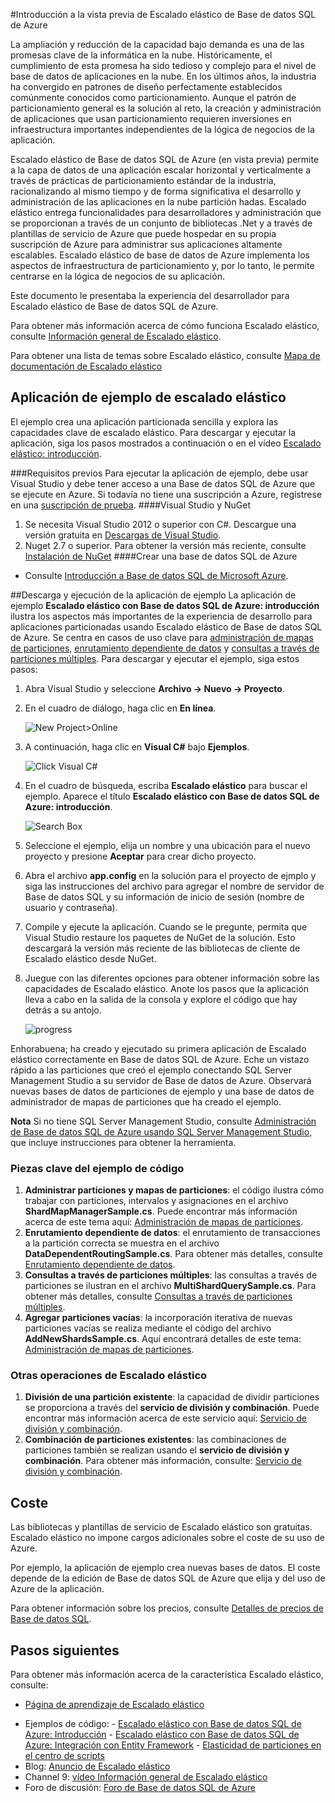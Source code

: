 ﻿<properties title="Get Started with  Azure SQL Database Elastic Scale" pageTitle="Introducción al Escalado elástico de Base de datos SQL de Azure" description="Explicación básica de la característica Escalado elástico de Base de datos SQL de Azure, incluida una aplicación de ejemplo de fácil ejecución." metaKeywords="sharding scaling, Azure SQL DB sharding, elastic scale" services="sql-database" documentationCenter="" manager="jhubbard" authors="sidneyh@microsoft.com"/>

<tags ms.service="sql-database" ms.workload="sql-database" ms.tgt_pltfrm="na" ms.devlang="na" ms.topic="article" ms.date="10/02/2014" ms.author="sidneyh" />

#Introducción a la vista previa de Escalado elástico de Base de datos SQL de Azure

La ampliación y reducción de la capacidad bajo demanda es una de las promesas clave de la informática en la nube. Históricamente, el cumplimiento de esta promesa ha sido tedioso y complejo para el nivel de base de datos de aplicaciones en la nube. En los últimos años, la industria ha convergido en patrones de diseño perfectamente establecidos comúnmente conocidos como particionamiento. Aunque el patrón de particionamiento general es la solución al reto, la creación y administración de aplicaciones que usan particionamiento requieren inversiones en infraestructura importantes independientes de la lógica de negocios de la aplicación. 

Escalado elástico de Base de datos SQL de Azure (en vista previa) permite a la capa de datos de una aplicación escalar horizontal y verticalmente a través de prácticas de particionamiento estándar de la industria, racionalizando al mismo tiempo y de forma significativa el desarrollo y administración de las aplicaciones en la nube partición hadas. Escalado elástico entrega funcionalidades para desarrolladores y administración que se proporcionan a través de un conjunto de bibliotecas .Net y a través de plantillas de servicio de Azure que puede hospedar en su propia suscripción de Azure para administrar sus aplicaciones altamente escalables. Escalado elástico de base de datos de Azure implementa los aspectos de infraestructura de particionamiento y, por lo tanto, le permite centrarse en la lógica de negocios de su aplicación. 

Este documento le presentaba la experiencia del desarrollador para Escalado elástico de Base de datos SQL de Azure. 

Para obtener más información acerca de cómo funciona Escalado elástico, consulte [Información general de Escalado elástico](http://go.microsoft.com/?linkid=9862592).

Para obtener una lista de temas sobre Escalado elástico, consulte [Mapa de documentación de Escalado elástico](./sql-database-elastic-scale-documentation-map.md)

## Aplicación de ejemplo de escalado elástico

El ejemplo crea una aplicación particionada sencilla y explora las capacidades clave de escalado elástico. Para descargar y ejecutar la aplicación, siga los pasos mostrados a continuación o en el vídeo [Escalado elástico: introducción](http://go.microsoft.com/?linkid=9862983). 

###Requisitos previos
Para ejecutar la aplicación de ejemplo, debe usar Visual Studio y debe tener acceso a una Base de datos SQL de Azure que se ejecute en Azure. Si todavía no tiene una suscripción a Azure, regístrese en una [suscripción de prueba](http://azure.microsoft.com/en-us/pricing/free-trial/).
####Visual Studio y NuGet

1. Se necesita Visual Studio 2012 o superior con C#. Descargue una versión gratuita en [Descargas de Visual Studio](http://www.visualstudio.com/en-us/downloads/download-visual-studio-vs.aspx).
2. Nuget 2.7 o superior. Para obtener la versión más reciente, consulte [Instalación de NuGet](http://docs.nuget.org/docs/start-here/installing-nuget)
####Crear una base de datos SQL de Azure

* Consulte [Introducción a Base de datos SQL de Microsoft Azure](http://azure.microsoft.com/en-us/documentation/articles/sql-database-get-started/).

##Descarga y ejecución de la aplicación de ejemplo
La aplicación de ejemplo **Escalado elástico con Base de datos SQL de Azure: introducción** ilustra los aspectos más importantes de la experiencia de desarrollo para aplicaciones particionadas usando Escalado elástico de Base de datos SQL de Azure. Se centra en casos de uso clave para [administración de mapas de particiones](http://go.microsoft.com/?linkid=9862595), [enrutamiento dependiente de datos](http://go.microsoft.com/?linkid=9862596) y [consultas a través de particiones múltiples](http://go.microsoft.com/?linkid=9862597). Para descargar y ejecutar el ejemplo, siga estos pasos: 

1. Abra Visual Studio y seleccione **Archivo -> Nuevo -> Proyecto**.
2. En el cuadro de diálogo, haga clic en **En línea**.

    ![New Project>Online][2]
3. A continuación, haga clic en **Visual C#** bajo **Ejemplos**.

    ![Click Visual C#][3]
4. En el cuadro de búsqueda, escriba **Escalado elástico** para buscar el ejemplo. Aparece el título **Escalado elástico con Base de datos SQL de Azure: introducción**.

    ![Search Box][1]
 
5. Seleccione el ejemplo, elija un nombre y una ubicación para el nuevo proyecto y presione **Aceptar** para crear dicho proyecto.
6. Abra el archivo **app.config** en la solución para el proyecto de ejmplo y siga las instrucciones del archivo para agregar el nombre de servidor de Base de datos SQL y su información de inicio de sesión (nombre de usuario y contraseña).
7. Compile y ejecute la aplicación. Cuando se le pregunte, permita que Visual Studio restaure los paquetes de NuGet de la solución. Esto descargará la versión más reciente de las bibliotecas de cliente de Escalado elástico desde NuGet.
8. Juegue con las diferentes opciones para obtener información sobre las capacidades de Escalado elástico. Anote los pasos que la aplicación lleva a cabo en la salida de la consola y explore el código que hay detrás a su antojo.

    ![progress][4]

Enhorabuena; ha creado y ejecutado su primera aplicación de Escalado elástico correctamente en Base de datos SQL de Azure. Eche un vistazo rápido a las particiones que creó el ejemplo conectando SQL Server Management Studio a su servidor de Base de datos de Azure. Observará nuevas bases de datos de particiones de ejemplo y una base de datos de administrador de mapas de particiones que ha creado el ejemplo.

**Nota** Si no tiene SQL Server Management Studio, consulte [Administración de Base de datos SQL de Azure usando SQL Server Management Studio](http://azure.microsoft.com/en-us/documentation/articles/sql-database-manage-azure-ssms/), que incluye instrucciones para obtener la herramienta.  

### Piezas clave del ejemplo de código

1. **Administrar particiones y mapas de particiones**: el código ilustra cómo trabajar con particiones, intervalos y asignaciones en el archivo **ShardMapManagerSample.cs**. Puede encontrar más información acerca de este tema aquí: [Administración de mapas de particiones](http://go.microsoft.com/?linkid=9862595).  
2. **Enrutamiento dependiente de datos**: el enrutamiento de transacciones a la partición correcta se muestra en el archivo **DataDependentRoutingSample.cs**. Para obtener más detalles, consulte [Enrutamiento dependiente de datos](http://go.microsoft.com/?linkid=9862596). 
3. **Consultas a través de particiones múltiples**: las consultas a través de particiones se ilustran en el archivo **MultiShardQuerySample.cs**. Para obtener más detalles, consulte [Consultas a través de particiones múltiples](http://go.microsoft.com/?linkid=9862597).
4. **Agregar particiones vacías**: la incorporación iterativa de nuevas particiones vacías se realiza mediante el código del
archivo **AddNewShardsSample.cs**. Aquí encontrará detalles de este tema: [Administración de mapas de particiones](http://go.microsoft.com/?linkid=9862595).

### Otras operaciones de Escalado elástico

1. **División de una partición existente**: la capacidad de dividir particiones se proporciona a través del **servicio de división y combinación**. Puede encontrar más información acerca de este servicio aquí: [Servicio de división y combinación](http://go.microsoft.com/?linkid=9862795).
2. **Combinación de particiones existentes**: las combinaciones de particiones también se realizan usando el **servicio de división y combinación**. Para obtener más información, consulte: [Servicio de división y combinación](http://go.microsoft.com/?linkid=9862795).   


## Coste

Las bibliotecas y plantillas de servicio de Escalado elástico son gratuitas. Escalado elástico no impone cargos adicionales sobre el coste de su uso de Azure. 

Por ejemplo, la aplicación de ejemplo crea nuevas bases de datos. El coste depende de la edición de Base de datos SQL de Azure que elija y del uso de Azure de la aplicación.

Para obtener información sobre los precios, consulte [Detalles de precios de Base de datos SQL](http://azure.microsoft.com/en-us/pricing/details/sql-database/).

## Pasos siguientes
Para obtener más información acerca de la característica Escalado elástico, consulte:

* [Página de aprendizaje de Escalado elástico](./sql-database-elastic-scale-documentation-map.md) 
-    Ejemplos de código: 
    -    [Escalado elástico con Base de datos SQL de Azure: Introducción](http://code.msdn.microsoft.com/Elastic-Scale-with-Azure-a80d8dc6?SRC=VSIDE)
    -    [Escalado elástico con Base de datos SQL de Azure: Integración con Entity Framework](http://code.msdn.microsoft.com/Elastic-Scale-with-Azure-bae904ba?SRC=VSIDE)
    -    [Elasticidad de particiones en el centro de scripts](http://go.microsoft.com/?linkid=9862617)
-    Blog: [Anuncio de Escalado elástico](http://go.microsoft.com/?linkid=9862608)
-    Channel 9: [vídeo Información general de Escalado elástico](http://go.microsoft.com/?linkid=9862609)
-    Foro de discusión: [Foro de Base de datos SQL de Azure](http://social.msdn.microsoft.com/forums/azure/en-US/home?forum=ssdsgetstarted)


<!--Anchors-->
[Aplicación de ejemplo de Escalado elástico]: #The-Elastic-Scale-Sample-Application
[Descarga y ejecución de la aplicación de ejemplo]: #Download-and-Run-the-Sample-App
[Costo]: #Cost
[Pasos siguientes]: #next-steps

<!--Image references-->
[1]: ./media/sql-database-elastic-scale-get-started/newProject.png
[2]: ./media/sql-database-elastic-scale-get-started/click-online.png
[3]: ./media/sql-database-elastic-scale-get-started/click-CSharp.png
[4]: ./media/sql-database-elastic-scale-get-started/output2.png

<!--HONumber=35.1-->
